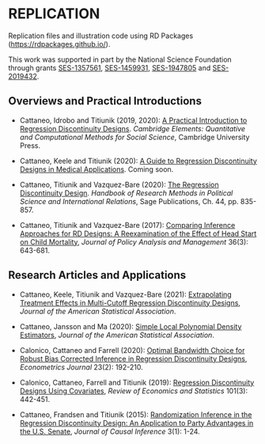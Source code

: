 # REPLICATION

Replication files and illustration code using RD Packages (https://rdpackages.github.io/).

This work was supported in part by the National Science Foundation through grants [SES-1357561](https://www.nsf.gov/awardsearch/showAward?AWD_ID=1357561), [SES-1459931](https://www.nsf.gov/awardsearch/showAward?AWD_ID=1459931), [SES-1947805](https://www.nsf.gov/awardsearch/showAward?AWD_ID=1947805) and [SES-2019432](https://www.nsf.gov/awardsearch/showAward?AWD_ID=2019432).

## Overviews and Practical Introductions

- Cattaneo, Idrobo and Titiunik (2019, 2020): [A Practical Introduction to Regression Discontinuity Designs](/replication/CIT_2019_CUP). _Cambridge Elements: Quantitative and Computational Methods for Social Science_, Cambridge University Press.

- Cattaneo, Keele and Titiunik (2020): [A Guide to Regression Discontinuity Designs in Medical Applications](). Coming soon.

- Cattaneo, Titiunik and Vazquez-Bare (2020): [The Regression Discontinuity Design](CTV_2020_Sage). _Handbook of Research Methods in Political Science and International Relations_, Sage Publications, Ch. 44, pp. 835-857.

- Cattaneo, Titiunik and Vazquez-Bare (2017): [Comparing Inference Approaches for RD Designs: A Reexamination of the Effect of Head Start on Child Mortality](CTV_2017_JPAM
), _Journal of Policy Analysis and Management_ 36(3): 643-681.

## Research Articles and Applications

- Cattaneo, Keele, Titiunik and Vazquez-Bare (2021): [Extrapolating Treatment Effects in Multi-Cutoff Regression Discontinuity Designs](CKTV_2021_JASA), _Journal of the American Statistical Association_.

- Cattaneo, Jansson and Ma (2020): [Simple Local Polynomial Density Estimators](CJM_2020_JASA), _Journal of the American Statistical Association_.

- Calonico, Cattaneo and Farrell (2020): [Optimal Bandwidth Choice for Robust Bias Corrected Inference in Regression Discontinuity Designs](CCF_2020_ECTJ), _Econometrics Journal_ 23(2): 192-210.

- Calonico, Cattaneo, Farrell and Titiunik (2019): [Regression Discontinuity Designs Using Covariates](CCFT_2019_RESTAT), _Review of Economics and Statistics_ 101(3): 442-451.

- Cattaneo, Frandsen and Titiunik (2015): [Randomization Inference in the Regression Discontinuity Design: An Application to Party Advantages in the U.S. Senate](CFT_2015_JCI), _Journal of Causal Inference_ 3(1): 1-24.

<br>
<br>
